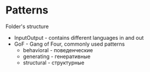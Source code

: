 # Patterns

Folder's structure

* InputOutput - contains different languages in and out
* GoF - Gang of Four, commonly used patterns
  * behavioral - поведенческие
  * generating - генеративные
  * structural - структурные